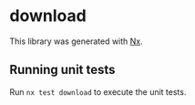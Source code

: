 # download

This library was generated with [Nx](https://nx.dev).

## Running unit tests

Run `nx test download` to execute the unit tests.
